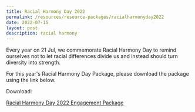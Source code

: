 ```yaml
---
title: Racial Harmony Day 2022
permalink: /resources/resource-packages/racialharmonyday2022
date: 2022-07-15
layout: post
description: racial harmony
---
```

Every year on 21 Jul, we commemorate Racial Harmony Day to remind ourselves not to let racial differences divide us and instead should turn diversity into strength. 

For this year's Racial Harmony Day Package, please download the package using the link below.

Download:

[Racial Harmony Day 2022 Engagement Package](/files/packages/2022/Racial%20Harmony%20Day%202022%20Engagement%20Package.pdf)